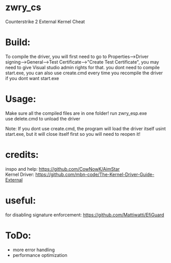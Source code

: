 # zwry_cs
Counterstrike 2 External Kernel Cheat

# Build:
To compile the driver, you will first need to go to Properties-->Driver signing-->General-->Test Certificate-->"Create Test Certificate", you may need to give Visual studio admin rights for that.
you dont need to compile start.exe, you can also use create.cmd every time you recompile the driver if you dont want start.exe

# Usage:
Make sure all the compiled files are in one folder!
run zwry_esp.exe <br />
use delete.cmd to unload the driver <br />

Note: If you dont use create.cmd, the program will load the driver itself usint start.exe, but it will close itself first so you will need to reopen it!

# credits:
inspo and help: https://github.com/CowNowK/AimStar <br />
Kernel Driver: https://github.com/mbn-code/The-Kernel-Driver-Guide-External

# useful:
for disabling signature enforcement: https://github.com/Mattiwatti/EfiGuard

# ToDo:
- more error handling
- performance optimization

